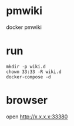 # pmwiki
docker pmwiki


# run
```
mkdir -p wiki.d
chown 33:33 -R wiki.d
docker-compose -d 
```

# browser
open http://x.x.x.x:33380

